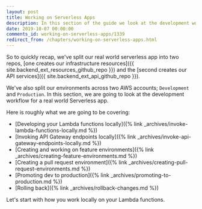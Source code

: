 ```yaml
---
layout: post
title: Working on Serverless Apps
description: In this section of the guide we look at the development workflow of a real world serverless app.
date: 2019-10-07 00:00:00
comments_id: working-on-serverless-apps/1339
redirect_from: /chapters/working-on-serverless-apps.html
---
```


So to quickly recap, we've split our real world serverless app into two repos, [one creates our infrastructure resources]({{ site.backend_ext_resources_github_repo }}) and the [second creates our API services]({{ site.backend_ext_api_github_repo }}).

We've also split our environments across two AWS accounts; `Development` and `Production`. In this section, we are going to look at the development workflow for a real world Serverless app.

Here is roughly what we are going to be covering:

- [Developing your Lambda functions locally]({% link _archives/invoke-lambda-functions-locally.md %})
- [Invoking API Gateway endpoints locally]({% link _archives/invoke-api-gateway-endpoints-locally.md %})
- [Creating and working on feature environments]({% link _archives/creating-feature-environments.md %})
- [Creating a pull request environment]({% link _archives/creating-pull-request-environments.md %})
- [Promoting dev to production]({% link _archives/promoting-to-production.md %})
- [Rolling back]({% link _archives/rollback-changes.md %})

Let's start with how you work locally on your Lambda functions.
